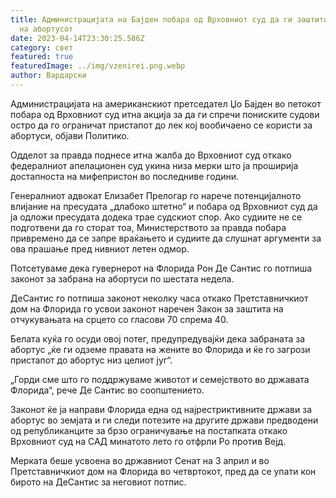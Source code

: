 ```yaml
---
title: Администрацијата на Бајден побара од Врховниот суд да ги заштити правата
  на абортусот
date: 2023-04-14T23:30:25.586Z
category: свет
featured: true
featuredImage: ../img/vzenirei.png.webp
author: Вардарски
---
```


Администрацијата на американскиот претседател Џо Бајден во петокот побара од Врховниот суд итна акција за да ги спречи пониските судови остро да го ограничат пристапот до лек кој вообичаено се користи за абортуси, објави Политико.

Одделот за правда поднесе итна жалба до Врховниот суд откако федералниот апелационен суд укина низа мерки што ја проширија достапноста на мифепристон во последниве години.

Генералниот адвокат Елизабет Прелогар го нарече потенцијалното влијание на пресудата „длабоко штетно“ и побара од Врховниот суд да ја одложи пресудата додека трае судскиот спор. Ако судиите не се подготвени да го сторат тоа, Министерството за правда побара привремено да се запре враќањето и судиите да слушнат аргументи за ова прашање пред нивниот летен одмор.

Потсетуваме дека гувернерот на Флорида Рон Де Сантис го потпиша законот за забрана на абортуси по шестата недела.

ДеСантис го потпиша законот неколку часа откако Претставничкиот дом на Флорида го усвои законот наречен Закон за заштита на отчукувањата на срцето со гласови 70 спрема 40.

Белата куќа го осуди овој потег, предупредувајќи дека забраната за абортус „ќе ги одземе правата на жените во Флорида и ќе го загрози пристапот до абортус низ целиот југ“.

„Горди сме што го поддржуваме животот и семејството во државата Флорида“, рече Де Сантис во соопштението.

Законот ќе ја направи Флорида една од најрестриктивните држави за абортус во земјата и ги следи потезите на другите држави предводени од републиканците за брзо ограничување на постапката откако Врховниот суд на САД минатото лето го отфрли Ро против Вејд.

Мерката беше усвоена во државниот Сенат на 3 април и во Претставничкиот дом на Флорида во четвртокот, пред да се упати кон бирото на ДеСантис за неговиот потпис.

